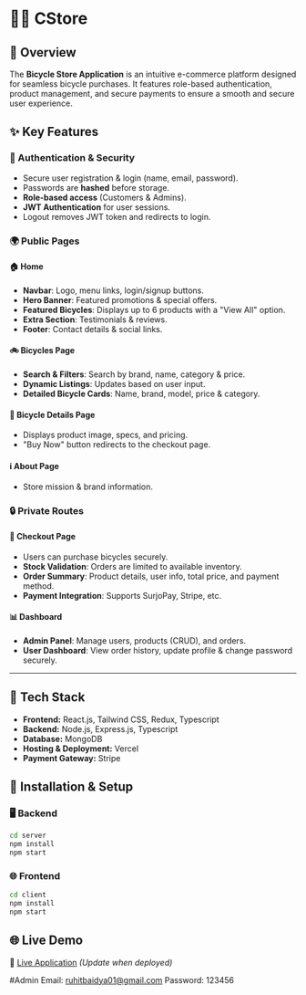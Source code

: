 # 🚴‍♂️ CStore

## 📌 Overview

The **Bicycle Store Application** is an intuitive e-commerce platform designed for seamless bicycle purchases. It features role-based authentication, product management, and secure payments to ensure a smooth and secure user experience.

## ✨ Key Features

### 🔐 Authentication & Security

- Secure user registration & login (name, email, password).
- Passwords are **hashed** before storage.
- **Role-based access** (Customers & Admins).
- **JWT Authentication** for user sessions.
- Logout removes JWT token and redirects to login.

### 🌍 Public Pages

#### 🏠 Home

- **Navbar**: Logo, menu links, login/signup buttons.
- **Hero Banner**: Featured promotions & special offers.
- **Featured Bicycles**: Displays up to 6 products with a "View All" option.
- **Extra Section**: Testimonials & reviews.
- **Footer**: Contact details & social links.

#### 🚲 Bicycles Page

- **Search & Filters**: Search by brand, name, category & price.
- **Dynamic Listings**: Updates based on user input.
- **Detailed Bicycle Cards**: Name, brand, model, price & category.

#### 📄 Bicycle Details Page

- Displays product image, specs, and pricing.
- "Buy Now" button redirects to the checkout page.

#### ℹ️ About Page

- Store mission & brand information.

### 🔒 Private Routes

#### 🛒 Checkout Page

- Users can purchase bicycles securely.
- **Stock Validation**: Orders are limited to available inventory.
- **Order Summary**: Product details, user info, total price, and payment method.
- **Payment Integration**: Supports SurjoPay, Stripe, etc.

#### 📊 Dashboard

- **Admin Panel**: Manage users, products (CRUD), and orders.
- **User Dashboard**: View order history, update profile & change password securely.

---

## 🔧 Tech Stack

- **Frontend:** React.js, Tailwind CSS, Redux, Typescript
- **Backend:** Node.js, Express.js, Typescript
- **Database:** MongoDB
- **Hosting & Deployment:** Vercel
- **Payment Gateway:** Stripe

## 🚀 Installation & Setup

### 🖥 Backend

```sh
cd server
npm install
npm start
```

### 🌐 Frontend

```sh
cd client
npm install
npm start
```

## 🌐 Live Demo

🔗 [Live Application](https://cycle-store-three.vercel.app/) _(Update when deployed)_

#Admin 
Email: ruhitbaidya01@gmail.com
Password: 123456
